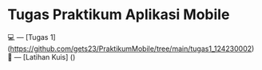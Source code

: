 # Tugas Praktikum Aplikasi Mobile

💻 — [Tugas 1] (https://github.com/gets23/PraktikumMobile/tree/main/tugas1_124230002) 
<br>
🍩 — [Latihan Kuis] ()
